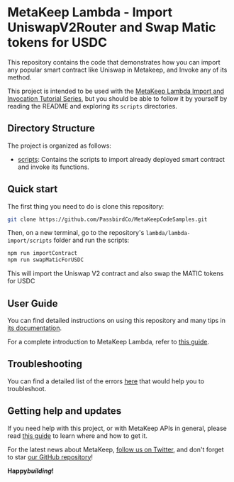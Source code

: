 # MetaKeep Lambda - Import UniswapV2Router and Swap Matic tokens for USDC

This repository contains the code that demonstrates how you can import any popular smart contract like Uniswap in Metakeep,
and Invoke any of its method.

This project is intended to be used with the
[MetaKeep Lambda Import and Invocation Tutorial Series](https://docs.metakeep.xyz/docs/create-your-first-lambda), but you should be
able to follow it by yourself by reading the README and exploring its `scripts` directories.

## Directory Structure

The project is organized as follows:

- [scripts](./scripts): Contains the scripts to import already deployed smart contract and invoke its functions.

## Quick start

The first thing you need to do is clone this repository:

```sh
git clone https://github.com/PassbirdCo/MetaKeepCodeSamples.git
```

Then, on a new terminal, go to the repository's `lambda/lambda-import/scripts` folder and run the scripts:

```sh
npm run importContract
npm run swapMaticForUSDC
```

This will import the Uniswap V2 contract and also swap the MATIC tokens for USDC

## User Guide

You can find detailed instructions on using this repository and many tips in [its documentation](https://docs.metakeep.xyz/reference/lambda-101).

For a complete introduction to MetaKeep Lambda, refer to [this guide](https://docs.metakeep.xyz/reference/lambda-101).

## Troubleshooting

You can find a detailed list of the errors [here](https://docs.metakeep.xyz/reference/api-error-status#v2applambdacreate) that would help you to troubleshoot.

## Getting help and updates

If you need help with this project, or with MetaKeep APIs in general, please read [this guide](https://docs.metakeep.xyz/) to learn where and how to get it.

For the latest news about MetaKeep, [follow us on Twitter](https://twitter.com/metakeep), and don't forget to star [our GitHub repository](https://github.com/PassbirdCo/MetaKeepCodeSamples.git)!

**Happy*building*!**
